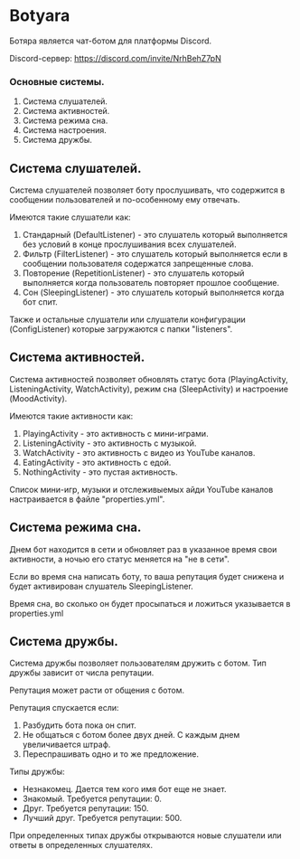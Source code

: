 # Botyara

Ботяра является чат-ботом для платформы Discord.

Discord-сервер: https://discord.com/invite/NrhBehZ7pN

### Основные системы.
1. Система слушателей.
2. Система активностей.
3. Система режима сна.
4. Система настроения.
5. Система дружбы.

## Система слушателей.

Система слушателей позволяет боту прослушивать, что содержится в сообщении пользователей и по-особенному ему отвечать.

Имеются такие слушатели как:
1. Стандарный (DefaultListener) - это слушатель который выполняется без условий в конце прослушивания всех слушателей.
2. Фильтр (FilterListener) - это слушатель который выполняется если в сообщении пользователя содержатся запрещенные слова.
3. Повторение (RepetitionListener) - это слушатель который выполняется когда пользователь повторяет прошлое сообщение.
4. Сон (SleepingListener) - это слушатель который выполняется когда бот спит.

Также и остальные слушатели или слушатели конфигурации (ConfigListener) которые загружаются с папки "listeners".
 
## Система активностей.

Система активностей позволяет обновлять статус бота (PlayingActivity, ListeningActivity, WatchActivity), режим сна (SleepActivity) и настроение (MoodActivity).

Имеются такие активности как:
1. PlayingActivity - это активность с мини-играми.
2. ListeningActivity - это активность с музыкой.
3. WatchActivity - это активность с видео из YouTube каналов.
4. EatingActivity - это активность с едой.
5. NothingActivity - это пустая активность.

Список мини-игр, музыки и отслеживыемых айди YouTube каналов настраивается в файле "properties.yml".

## Система режима сна.

Днем бот находится в сети и обновляет раз в указанное время свои активности, а ночью его статус меняется на "не в сети".

Если во время сна написать боту, то ваша репутация будет снижена и будет активирован слушатель SleepingListener.

Время сна, во сколько он будет просыпаться и ложиться указывается в properties.yml

## Система дружбы.

Система дружбы позволяет пользователям дружить с ботом. Тип дружбы зависит от числа репутации.

Репутация может расти от общения с ботом.

Репутация спускается если:
1. Разбудить бота пока он спит.
2. Не общаться с ботом более двух дней. С каждым днем увеличивается штраф.
3. Переспрашивать одно и то же предложение.

Типы дружбы:
- Незнакомец. Дается тем кого имя бот еще не знает.
- Знакомый. Требуется репутации: 0.
- Друг. Требуется репутации: 150.
- Лучший друг. Требуется репутации: 500.

При определенных типах дружбы открываются новые слушатели или ответы в определенных слушателях.


